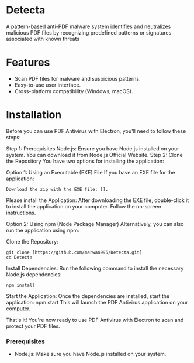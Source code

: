 # Detecta
A pattern-based anti-PDF malware system identifies and neutralizes malicious PDF files by recognizing predefined patterns or signatures associated with known threats
# Features

- Scan PDF files for malware and suspicious patterns.
- Easy-to-use user interface.
- Cross-platform compatibility (Windows, macOS).

# Installation
Before you can use PDF Antivirus with Electron, you'll need to follow these steps:

Step 1: Prerequisites
Node.js: Ensure you have Node.js installed on your system. You can download it from Node.js Official Website.
Step 2: Clone the Repository
You have two options for installing the application:

Option 1: Using an Executable (EXE) File
If you have an EXE file for the application:
```
Download the zip with the EXE file: [].
```
Please install the Application: After downloading the EXE file, double-click it to install the application on your computer. Follow the on-screen instructions.

Option 2: Using npm (Node Package Manager)
Alternatively, you can also run the application using npm:

Clone the Repository:
```
git clone [https://github.com/marwan995/Detecta.git]
cd Detecta
```
Install Dependencies: Run the following command to install the necessary Node.js dependencies:
```
npm install
```
Start the Application: Once the dependencies are installed, start the application:
npm start
This will launch the PDF Antivirus application on your computer.

That's it! You're now ready to use PDF Antivirus with Electron to scan and protect your PDF files.
### Prerequisites

- Node.js: Make sure you have Node.js installed on your system.

